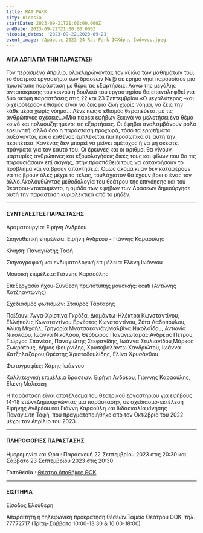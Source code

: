 ```yaml
---
title: RAT PARK
city: nicosia
startDate: 2023-09-21T21:00:00.000Z
endDate: 2023-09-22T21:00:00.000Z
nicosia_dates: '2023-09-22,2023-09-23'
event_image: /Δράσεις 2023-24 Rat Park 1©Χάρης Ιωάννου.jpeg
---
```


#### ΛΙΓΑ ΛΟΓΙΑ ΓΙΑ ΤΗΝ ΠΑΡΑΣΤΑΣΗ

Τον περασμένο	Απρίλιο,	ολοκληρώνοντας	τον κύκλο των μαθημάτων	του, το θεατρικό εργαστήριο των δράσεων Νε@ σε έρημο νησί παρουσίασε μια πρωτότυπη παράσταση με θέμα τις εξαρτήσεις. Λόγω της μεγάλης ανταπόκρισης του κοινού η δουλειά του εργαστηρίου θα επαναληφθεί για δύο ακόμη παραστάσεις στις 22 και 23 Σεπτεμβρίου.«Ο μεγαλύτερος –και ο χειρότερος– εθισμός είναι να ζεις μια ζωή χωρίς νόημα, να ζεις την κάθε μέρα χωρίς νόημα... Λένε πως ο εθισμός θεραπεύεται με τις ανθρώπινες σχέσεις...»Μια παρέα εφήβων ξεκινά να μελετήσει ένα θέμα κοινό και πολυσυζητημένο: τις εξαρτήσεις. Οι έφηβοι αναλαμβάνουν ρόλο ερευνητή, αλλά όσο η παράσταση προχωρά, τόσο τα ερωτήματα αυξάνονται, και ο καθένας εμπλέκεται πια προσωπικά σε αυτή την περιπέτεια. Κανένας δεν μπορεί να μείνει αμέτοχος ή να μη σκεφτεί πράγματα για τον εαυτό του. Οι έρευνες και οι αριθμοί θα γίνουν μαρτυρίες ανθρώπινες και εξομολογήσεις δικές τους και φίλων που θα τις παρουσιάσουν επί σκηνής, στην προσπάθειά τους να κατανοήσουν το πρόβλημα και να βρουν απαντήσεις. Όμως ακόμα κι αν δεν καταφέρουν να τις βρουν όλες μέχρι το τέλος, τουλάχιστον θα έχουν βρει ο ένας τον άλλο.Ακολουθώντας μεθοδολογία του θεάτρου της επινόησης και του θεάτρου-ντοκουμέντο, η ομάδα των εφήβων των Δράσεων δημιούργησε αυτή την παράσταση κυριολεκτικά από το μηδέν.

***

#### ΣΥΝΤΕΛΕΣΤΕΣ ΠΑΡΑΣΤΑΣΗΣ

Δραματουργία:	Ειρήνη Ανδρέου

Σκηνοθετική επιμέλεια:	Ειρήνη Ανδρέου - Γιάννης Καραούλης

Κίνηση: Παναγιώτης Τοφή

Σκηνογραφική και ενδυματολογική επιμέλεια:	Ελένη Ιωάννου

Μουσική επιμέλεια:	Γιάννης Καραούλης

Επεξεργασία ήχου-Σύνθεση πρωτότυπης μουσικής:	ecati (Αντώνης Χατζηαντώνης)

Σχεδιασμός φωτισμών:	Σταύρος Τάρταρης

Παίζουν:	Άννα-Χριστίνα Γκρόζα, Διαμάντω-Ηλέκτρα Κωνσταντίνου, Ελλήπολις Κωνσταντίνου,Ερνέστος Κωνσταντίνου, Ζέτα Λαδοπούλου, Αλίκη Μιχαήλ, Γρηγορία Μνατσακανιάν,Μαλβίνα Νικολαΐδου, Αντωνία Νικολάου, Ιωάννα Νικολάου, Θεόδωρος Παναγιωταράς,Ανδρέας Πέτρου, Γιώργος Σπανέας, Παναγιώτης Στεφανίδης, Ιωάννα Στυλιανίδου,Μάρκος Σωκράτους, Δήμος Φουρνίδης, Χρυσοβαλάντω Χανδριώτου, Ιωάννα Χατζηλαζάρου,Ορέστης Χριστοδουλίδης, Ελίνα Χρυσάνθου

Φωτογραφίες:	Χάρης Ιωάννου

Καλλιτεχνική επιμέλεια δράσεων:	Ειρήνη Ανδρέου, Γιάννης Καραούλης, Ελένη Μολέσκη

Η παράσταση	είναι αποτέλεσμα	του θεατρικού	εργαστηρίου	για εφήβους	14-18 ετών«Δημιουργώντας	μια παράσταση»,	σε σχεδιασμό-εκτέλεση	Ειρήνης	Ανδρέου	και Γιάννη Καραούλη και διδασκαλία κίνησης Παναγιώτη Τοφή, που πραγματοποιήθηκε από τον Οκτώβριο του 2022 μέχρι τον Απρίλιο του 2023.

***

#### ΠΛΗΡΟΦΟΡΙΕΣ ΠΑΡΑΣΤΑΣΗΣ

Ημερομηνία και Ώρα : Παρασκευή 22 Σεπτεμβρίου 2023 στις 20:30 και Σάββατο 23 Σεπτεμβρίου 2023 στις 20:30

Τοποθεσία : [Θέατρο Αποθήκες ΘΟΚ](https://www.google.com/maps/place/%CE%98%CE%AD%CE%B1%CF%84%CF%81%CE%BF+%CE%91%CF%80%CE%BF%CE%B8%CE%AE%CE%BA%CE%B5%CF%82+%CE%98%CE%9F%CE%9A/@35.1263748,33.3662496,17z/data=!3m1!4b1!4m6!3m5!1s0x14de19a27615e4f3:0xc1322f05215a0553!8m2!3d35.1263705!4d33.3711205!16s%2Fg%2F11c5xvwqgl?entry=ttu)

***

#### ΕΙΣΙΤΗΡΙΑ

Είσοδος Ελεύθερη

Απαραίτητη η τηλεφωνική προκράτηση θέσεων.Ταμείο Θεάτρου ΘΟΚ, τηλ. 77772717 (Τρίτη-Σάββατο 10:00-13:30 & 16:00-18:00)
